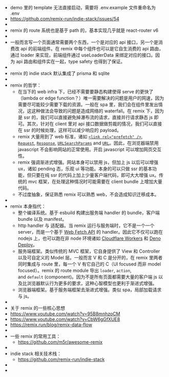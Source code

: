 - demo 里的 template 无法直接启动，需要将 .env.example 文件重命名为 .env
- https://github.com/remix-run/indie-stack/issues/54
-
- remix 的 route 系统也是基于 path 的，基本实现几乎就是 react-router v6
-
- 一般而言写一个页面通常需要两个东西，一个是对应的 api 接口，另一个是消费改 api 的前端组件。在 remix 中每个组件也可以是它自生消费的 api 路由，通过 loader 来实现，前端组件通过 useLoaderData 来绑定对应的接口。因为 api 路由和组件实在一起，type safety 也得到了保证。
-
- remix 的 indie stack 默认集成了 prisma 和 sqlite
-
- remix 的哲学：
	- 在当下的 web infra 下，已经不需要要静态构建使得 serve 的更快了（lambda or edge function？）唯一需要解决的问题是用户的网速，因为需要尽可能较少需要下载的资源。一般在 spa 里，我们会在组件里发出情况，这这种做法会导致的问题是造成网络的 waterfall。在 remix 下，因为是 ssr 的，我们可以直接避免掉瀑布流的请求，直接并行请求静态 js 即可。其次，针对在 client 里对 api 接口数据做剪裁的情况，我们可以直接在 ssr 的时候处理，这样可以减少响应的 payload。
	- remix 大量用到了 web 标准，诸如 [`<link rel="prefetch" />`](https://developer.mozilla.org/en-US/docs/Web/HTTP/Link_prefetching_FAQ), [`Request`](https://developer.mozilla.org/en-US/docs/Web/API/Request), [`Response`](https://developer.mozilla.org/en-US/docs/Web/API/Response), [`URLSearchParams`](https://developer.mozilla.org/en-US/docs/Web/API/URLSearchParams) and [`URL`](https://developer.mozilla.org/en-US/docs/Web/API/URL)。因此，在浏览器端禁用 javascript 不会影响网站的正常使用。开启 javascript 可以增加网页交互性。
	- remix 强调渐进式增强。网站本身可以禁用 js，但加上 js 以后可以增强 ux，诸如 pending 态，乐观 ui 等功能。本身的可以只做 ssr 的基本功能，但只要在纯 ssr 的代码上加上少量客户端代码，即可大大增强 ux。传统的 mvc 框架，在处理这种情况时可能需要在 client bundle 上增加大量代码。
	- 不过度抽象，保证熟悉 remix 可以熟悉 web，不会造成知识迁移成本。
-
- remix 本身指代：
	- 整个编译系统。基于 esbuild 构建出服务端 handler 的 bundle，客户端 bundle 以及 manifest。
	- http handler 与 适配器。当 remix 运行与服务端时，它不是一个一个 server，而是一个基于 [Web Fetch API](https://developer.mozilla.org/en-US/docs/Web/API/Fetch_API) 的 handler。因此它不仅可以跑在 nodejs 上，也可以跑在非 node 环境诸如 [Cloudflare Workers](https://workers.cloudflare.com/) 和 [Deno Deploy](https://deno.com/deploy/docs)。
	- 服务端框架。类似传统的 MVC 框架，它自身提供了 View 和 Controller 以及可自定义的 Model 层。一般而言 V 和 C 是分开的，在 remix 里两者同时集成与 route 里，每一个 V 有它自己的 C（UI focused 而非 model focused）。remix 的 route module 导出 `loader`, `action`, and `default` (component)。因为不是所有页面都需要大量的客户端 js 以及比浏览器默认行为更多的要求，这种心智模型也更利于渐进式增强。
	- 浏览器端框架。基于服务端框架去渐进式增强。类似 spa，局部加载请求与 js。
-
- 关于 remix 的一些核心思想
- https://www.youtube.com/watch?v=95B8mnhzoCM
- https://www.youtube.com/watch?v=CbW6gGfXUE8
- https://remix.run/blog/remix-data-flow
-
- 一些 remix 的常用工具：
	- https://github.com/m5r/awesome-remix
-
- indie stack 相关技术栈：
	- https://github.com/remix-run/indie-stack
-
-